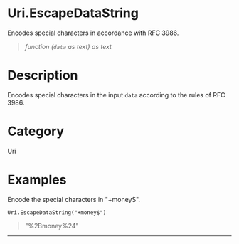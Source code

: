 # Uri.EscapeDataString
Encodes special characters in accordance with RFC 3986.
> _function (<code>data</code> as text) as text_

# Description 
Encodes special characters in the input <code>data</code> according to the rules of RFC 3986.
# Category 
Uri
# Examples 
Encode the special characters in "+money$".
```
Uri.EscapeDataString("+money$")
```
> "%2Bmoney%24"
***
